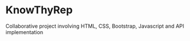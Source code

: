 # KnowThyRep

Collaborative project involving HTML, CSS, Bootstrap, Javascript and API implementation
